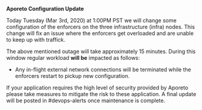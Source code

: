 
**Aporeto Configuration Update**

Today Tuesday (Mar 3rd, 2020) at 1:00PM PST we will change some configuration of the enforcers on the three infrastructure (infra) nodes. This change will fix an issue where the enforcers get overloaded and are unable to keep up with traffick.

The above mentioned outage will take approximately 15 minutes. During this window regular workload **will be** impacted as follows:
- Any in-flight external network connections will be terminated while the enforcers restart to pickup new configuration.

If your application requires the high level of security provided by Aporeto please take measures to mitigate the risk to these application. A final update will be posted in #devops-alerts once maintenance is complete.
